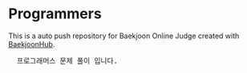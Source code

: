 # Programmers
This is a auto push repository for Baekjoon Online Judge created with [BaekjoonHub](https://github.com/BaekjoonHub/BaekjoonHub).
<pre>
  프로그래머스 문제 풀이 입니다.
</pre>

